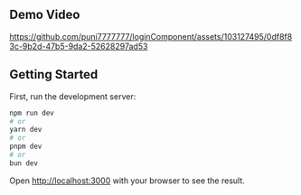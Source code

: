 ## Demo Video




https://github.com/puni7777777/loginComponent/assets/103127495/0df8f83c-9b2d-47b5-9da2-52628297ad53


## Getting Started

First, run the development server:

```bash
npm run dev
# or
yarn dev
# or
pnpm dev
# or
bun dev
```

Open [http://localhost:3000](http://localhost:3000) with your browser to see the result.

